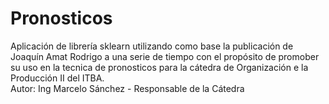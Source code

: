# Pronosticos
Aplicación de librería sklearn utilizando como base la publicación de Joaquín Amat Rodrigo a una serie de tiempo con el propósito de promober su uso en la tecnica de pronosticos para la cátedra de Organización e la Producción II del ITBA.<br>
Autor: Ing Marcelo Sánchez - Responsable de la Cátedra
